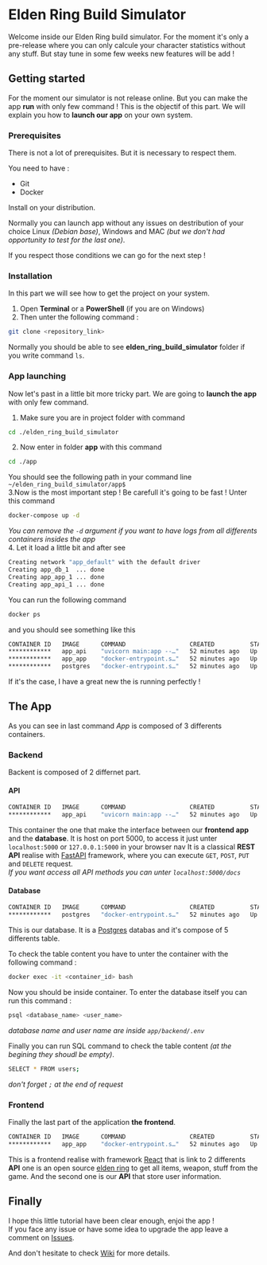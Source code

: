 # Elden Ring Build Simulator

Welcome inside our Elden Ring build simulator. For the moment it's only a pre-release where you can only calcule your character statistics without any stuff. But stay tune in some few weeks new features will be add ! 

## Getting started

For the moment our simulator is not release online. But you can make the app **run** with only few command ! 
This is the objectif of this part. We will explain you how to **launch our app** on your own system.  

### Prerequisites  

There is not a lot of prerequisites. But it is necessary to respect them.  

You need to have :  
- Git 
- Docker  

Install on your distribution.  

Normally you can launch app without any issues on destribution of your choice Linux *(Debian base)*, Windows and MAC *(but we don't had opportunity to test for the last one)*.  

If you respect those conditions we can go for the next step !  

### Installation  

In this part we will see how to get the project on your system.  

1. Open **Terminal** or a **PowerShell** (if you are on Windows)
2. Then unter the following command :  
```bash
git clone <repository_link>
```  
Normally you should be able to see **elden_ring_build_simulator** folder if you write command `ls`.  

### App launching

Now let's past in a little bit more tricky part. We are going to **launch the app** with only few command.  

1. Make sure you are in project folder with command  
```bash
cd ./elden_ring_build_simulator
``` 
2. Now enter in folder **app** with this command  
```bash
cd ./app
```
You should see the following path in your command line `~/elden_ring_build_simulator/app$`  
3.Now is the most important step ! Be carefull it's going to be fast ! Unter this command  
```bash
docker-compose up -d
```  
*You can remove the `-d` argument if you want to have logs from all differents containers insides the app*  
4. Let it load a little bit and after see  
```bash
Creating network "app_default" with the default driver
Creating app_db_1  ... done
Creating app_app_1 ... done
Creating app_api_1 ... done
```
You can run the following command  
```bash
docker ps
``` 
and you should see something like this  
```bash
CONTAINER ID   IMAGE      COMMAND                  CREATED          STATUS          PORTS                                               NAMES
************   app_api    "uvicorn main:app --…"   52 minutes ago   Up 52 minutes   80/tcp, 0.0.0.0:5000->5000/tcp, :::5000->5000/tcp   app_api_1
************   app_app    "docker-entrypoint.s…"   52 minutes ago   Up 52 minutes   0.0.0.0:8000->3000/tcp, :::8000->3000/tcp           app_app_1
************   postgres   "docker-entrypoint.s…"   52 minutes ago   Up 52 minutes   0.0.0.0:5432->5432/tcp, :::5432->5432/tcp           app_db_1
```
If it's the case, I have a great new the is running perfectly !  

## The App 

As you can see in last command *App* is composed of 3 differents containers. 

### Backend
Backent is composed of 2 differnet part.

#### API 

```bash
CONTAINER ID   IMAGE      COMMAND                  CREATED          STATUS          PORTS                                               NAMES
************   app_api    "uvicorn main:app --…"   52 minutes ago   Up 52 minutes   80/tcp, 0.0.0.0:5000->5000/tcp, :::5000->5000/tcp   app_api_1
```
This container the one that make the interface between our **frontend app** and the **database**. It is host on port 5000, to access it just unter `localhost:5000` or `127.0.0.1:5000` in your browser nav
It is a classical **REST API** realise with [FastAPI](https://fastapi.tiangolo.com/) framework, where you can execute `GET`, `POST`, `PUT` and `DELETE` request.  
*If you want access all API methods you can unter `localhost:5000/docs`*

#### Database  
```bash
CONTAINER ID   IMAGE      COMMAND                  CREATED          STATUS          PORTS                                               NAMES
************   postgres   "docker-entrypoint.s…"   52 minutes ago   Up 52 minutes   0.0.0.0:5432->5432/tcp, :::5432->5432/tcp           app_db_1
```
This is our database. It is a [Postgres](https://www.postgresql.org/) databas and it's compose of 5 differents table. 

To check the table content you have to unter the container with the following command : 
```bash
docker exec -it <container_id> bash
```
Now you should be inside container. To enter the database itself you can run this command : 
```bash
psql <database_name> <user_name>
```
*database name and user name are inside `app/backend/.env`*

Finally you can run SQL command to check the table content *(at the begining they shoudl be empty)*.
```bash
SELECT * FROM users;
```
*don't forget `;` at the end of request*

### Frontend 

Finally the last part of the application **the frontend**.  

```bash
CONTAINER ID   IMAGE      COMMAND                  CREATED          STATUS          PORTS                                               NAMES
************   app_app    "docker-entrypoint.s…"   52 minutes ago   Up 52 minutes   0.0.0.0:8000->3000/tcp, :::8000->3000/tcp           app_app_1
```

This is a frontend realise with framework [React](https://fr.reactjs.org/) that is link to 2 differents **API** one is an open source [elden ring](https://eldenring.fanapis.com/) to get all items, weapon, stuff from the game. And the second one is our **API** that store user information.

## Finally

I hope this little tutorial have been clear enough, enjoi the app !  
If you face any issue or have some idea to upgrade the app leave a comment on [Issues](https://gitlab.com/RomainD_/elden_ring_build_simulator/-/issues). 

And don't hesitate to check [Wiki](https://gitlab.com/RomainD_/elden_ring_build_simulator/-/wikis/home) for more details. 




